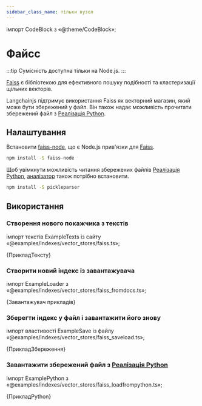 ```yaml
---
sidebar_class_name: тільки вузол
---
```


імпорт CodeBlock з «@theme/CodeBlock»;

# Файсс

:::tip Сумісність доступна тільки на Node.js.
:::

[Faiss](https://github.com/facebookresearch/faiss) є бібліотекою для ефективного пошуку подібності та кластеризації щільних векторів.

Langchainjs підтримує використання Faiss як векторний магазин, який може бути збережений у файл. Він також надає можливість прочитати збережений файл з [Реалізація Python](https://python.langchain.com/en/latest/modules/indexes/vectorstores/examples/faiss.html#saving-and-loading).

## Налаштування

Встановити [faiss-node](https://github.com/ewfian/faiss-node), що є Node.js прив'язки для [Faiss](https://github.com/facebookresearch/faiss).


```bash npm2yarn
npm install -S faiss-node
```

Щоб увімкнути можливість читання збережених файлів [Реалізація Python](https://python.langchain.com/en/latest/modules/indexes/vectorstores/examples/faiss.html#saving-and-loading), [аналізатор](https://github.com/ewfian/pickleparser) також потрібно встановити.


```bash npm2yarn
npm install -S pickleparser
```

## Використання

### Створення нового покажчика з текстів

імпорт текстів ExampleTexts із сайту «@examples/indexes/vector_stores/faiss.ts»;

<CodeBlock language="typescript">{ПрикладТексту}</CodeBlock>

### Створити новий індекс із завантажувача

імпорт ExampleLoader з «@examples/indexes/vector_stores/faiss_fromdocs.ts»;

<CodeBlock language="typescript">{Завантажувач прикладів}</CodeBlock>

### Зберегти індекс у файл і завантажити його знову

імпорт властивості ExampleSave із файлу «@examples/indexes/vector_stores/faiss_saveload.ts»;

<CodeBlock language="typescript">{ПрикладЗбереження}</CodeBlock>

### Завантажити збережений файл з [Реалізація Python](https://python.langchain.com/en/latest/modules/indexes/vectorstores/examples/faiss.html#saving-and-loading)

імпорт ExamplePython з «@examples/indexes/vector_stores/faiss_loadfrompython.ts»;

<CodeBlock language="typescript">{ПрикладPython}</CodeBlock>
